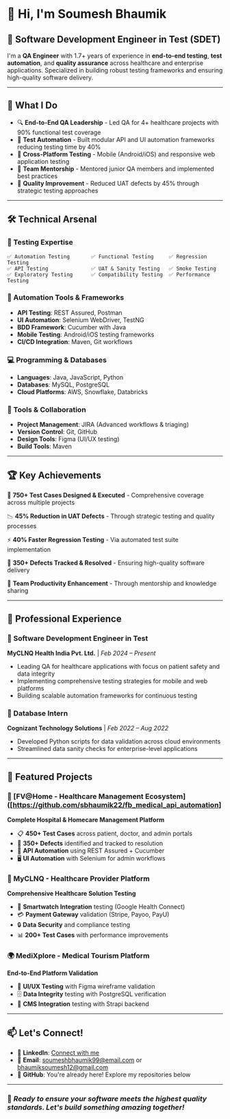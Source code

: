 # 👋 Hi, I'm Soumesh Bhaumik

## 🚀 Software Development Engineer in Test (SDET)

I'm a **QA Engineer** with 1.7+ years of experience in **end-to-end testing**, **test automation**, and **quality assurance** across healthcare and enterprise applications. Specialized in building robust testing frameworks and ensuring high-quality software delivery.

---

## 🎯 What I Do

- 🔍 **End-to-End QA Leadership** - Led QA for 4+ healthcare projects with 90% functional test coverage
- 🤖 **Test Automation** - Built modular API and UI automation frameworks reducing testing time by 40%
- 📱 **Cross-Platform Testing** - Mobile (Android/iOS) and responsive web application testing
- 👥 **Team Mentorship** - Mentored junior QA members and implemented best practices
- 🐛 **Quality Improvement** - Reduced UAT defects by 45% through strategic testing approaches

---

## 🛠️ Technical Arsenal

### 🧪 Testing Expertise
```
✅ Automation Testing       ✅ Functional Testing     ✅ Regression Testing    
✅ API Testing              ✅ UAT & Sanity Testing   ✅ Smoke Testing         
✅ Exploratory Testing      ✅ Compatibility Testing  ✅ Performance Testing
```

### 🔧 Automation Tools & Frameworks
- **API Testing**: REST Assured, Postman
- **UI Automation**: Selenium WebDriver, TestNG
- **BDD Framework**: Cucumber with Java
- **Mobile Testing**: Android/iOS testing frameworks
- **CI/CD Integration**: Maven, Git workflows

### 💻 Programming & Databases
- **Languages**: Java, JavaScript, Python
- **Databases**: MySQL, PostgreSQL
- **Cloud Platforms**: AWS, Snowflake, Databricks

### 🔄 Tools & Collaboration
- **Project Management**: JIRA (Advanced workflows & triaging)
- **Version Control**: Git, GitHub
- **Design Tools**: Figma (UI/UX testing)
- **Build Tools**: Maven

---

## 🏆 Key Achievements

🎯 **750+ Test Cases Designed & Executed** - Comprehensive coverage across multiple projects

📉 **45% Reduction in UAT Defects** - Through strategic testing and quality processes

⚡ **40% Faster Regression Testing** - Via automated test suite implementation

🔧 **350+ Defects Tracked & Resolved** - Ensuring high-quality software delivery

👥 **Team Productivity Enhancement** - Through mentorship and knowledge sharing

---

## 💼 Professional Experience

### 🏥 Software Development Engineer in Test
**MyCLNQ Health India Pvt. Ltd.** | *Feb 2024 – Present*
- Leading QA for healthcare applications with focus on patient safety and data integrity
- Implementing comprehensive testing strategies for mobile and web platforms
- Building scalable automation frameworks for continuous testing

### 💾 Database Intern
**Cognizant Technology Solutions** | *Feb 2022 – Aug 2022*
- Developed Python scripts for data validation across cloud environments
- Streamlined data sanity checks for enterprise-level applications

---

## 🚀 Featured Projects

### 🏥 [FV@Home - Healthcare Management Ecosystem]([https://github.com/sbhaumik22/fb_medical_api_automation]
**Complete Hospital & Homecare Management Platform**
- 📋 **450+ Test Cases** across patient, doctor, and admin portals
- 🐛 **350+ Defects** identified and tracked to resolution
- 🤖 **API Automation** using REST Assured + Cucumber
- 🖥️ **UI Automation** with Selenium for admin workflows

### 🏥 MyCLNQ - Healthcare Provider Platform
**Comprehensive Healthcare Solution Testing**
- 📱 **Smartwatch Integration** testing (Google Health Connect)
- 💳 **Payment Gateway** validation (Stripe, Payoo, PayU)
- 🔒 **Data Security** and compliance testing
- 📊 **200+ Test Cases** with performance improvements

### 🌍 MediXplore - Medical Tourism Platform
**End-to-End Platform Validation**
- 🎨 **UI/UX Testing** with Figma wireframe validation
- 🗄️ **Data Integrity** testing with PostgreSQL verification
- 🔄 **CMS Integration** testing with Strapi backend

---

## 📫 Let's Connect!

- 💼 **LinkedIn**: [Connect with me](https://www.linkedin.com/in/contact-soumesh-bhaumik-a0b3b3352/)
- 📧 **Email**: soumeshbhaumik99@email.com or bhaumiksoumesh12@gmail.com
- 🐙 **GitHub**: You're already here! Explore my repositories below

---

### 🌟 *Ready to ensure your software meets the highest quality standards. Let's build something amazing together!*

